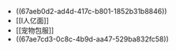 - ((67aeb0d2-ad4d-417c-b801-1852b31b8846))
- [[I人亿面]]
- [[宠物包服]]
- ((67ae7cd3-0c8c-4b9d-aa47-529ba832fc58))